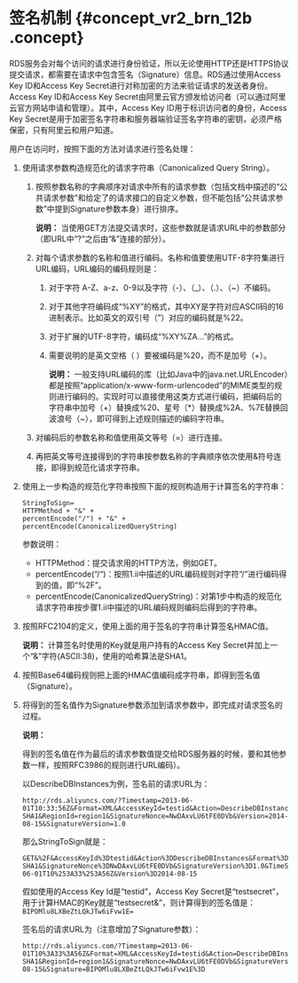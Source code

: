 # 签名机制 {#concept_vr2_brn_12b .concept}

RDS服务会对每个访问的请求进行身份验证，所以无论使用HTTP还是HTTPS协议提交请求，都需要在请求中包含签名（Signature）信息。RDS通过使用Access Key ID和Access Key Secret进行对称加密的方法来验证请求的发送者身份。Access Key ID和Access Key Secret由阿里云官方颁发给访问者（可以通过阿里云官方网站申请和管理）。其中，Access Key ID用于标识访问者的身份，Access Key Secret是用于加密签名字符串和服务器端验证签名字符串的密钥，必须严格保密，只有阿里云和用户知道。

用户在访问时，按照下面的方法对请求进行签名处理：

1.  使用请求参数构造规范化的请求字符串（Canonicalized Query String）。
    1.  按照参数名称的字典顺序对请求中所有的请求参数（包括文档中描述的“公共请求参数”和给定了的请求接口的自定义参数，但不能包括“公共请求参数”中提到Signature参数本身）进行排序。

        **说明：** 当使用GET方法提交请求时，这些参数就是请求URL中的参数部分（即URL中“?”之后由“&”连接的部分）。

    2.  对每个请求参数的名称和值进行编码。名称和值要使用UTF-8字符集进行URL编码，URL编码的编码规则是：
        1.  对于字符 A-Z、a-z、0-9以及字符（-）、（\_）、（.）、（~）不编码。
        2.  对于其他字符编码成“%XY”的格式，其中XY是字符对应ASCII码的16进制表示。比如英文的双引号（”）对应的编码就是%22。
        3.  对于扩展的UTF-8字符，编码成“%XY%ZA…”的格式。
        4.  需要说明的是英文空格（ ）要被编码是%20，而不是加号（+）。

            **说明：** 一般支持URL编码的库（比如Java中的java.net.URLEncoder）都是按照“application/x-www-form-urlencoded”的MIME类型的规则进行编码的。实现时可以直接使用这类方式进行编码，把编码后的字符串中加号（+）替换成%20、星号（\*）替换成%2A、%7E替换回波浪号（~），即可得到上述规则描述的编码字符串。

    3.  对编码后的参数名称和值使用英文等号（=）进行连接。
    4.  再把英文等号连接得到的字符串按参数名称的字典顺序依次使用&符号连接，即得到规范化请求字符串。
2.  使用上一步构造的规范化字符串按照下面的规则构造用于计算签名的字符串：

    ```
    StringToSign=
    HTTPMethod + "&" +
    percentEncode("/") + "&" +
    percentEncode(CanonicalizedQueryString)
    ```

    参数说明：

    -   HTTPMethod：提交请求用的HTTP方法，例如GET。
    -   percentEncode\(“/“\)：按照1.ii中描述的URL编码规则对字符“/”进行编码得到的值，即“%2F”。
    -   percentEncode\(CanonicalizedQueryString\)：对第1步中构造的规范化请求字符串按步骤1.ii中描述的URL编码规则编码后得到的字符串。
3.  按照RFC2104的定义，使用上面的用于签名的字符串计算签名HMAC值。

    **说明：** 计算签名时使用的Key就是用户持有的Access Key Secret并加上一个“&”字符\(ASCII:38\)，使用的哈希算法是SHA1。

4.  按照Base64编码规则把上面的HMAC值编码成字符串，即得到签名值（Signature）。
5.  将得到的签名值作为Signature参数添加到请求参数中，即完成对请求签名的过程。

    **说明：** 

    得到的签名值在作为最后的请求参数值提交给RDS服务器的时候，要和其他参数一样，按照RFC3986的规则进行URL编码）。

    以DescribeDBInstances为例，签名前的请求URL为：

    ```
    http://rds.aliyuncs.com/?Timestamp=2013-06-01T10:33:56Z&Format=XML&AccessKeyId=testid&Action=DescribeDBInstances&SignatureMethod=HMAC-SHA1&RegionId=region1&SignatureNonce=NwDAxvLU6tFE0DVb&Version=2014-08-15&SignatureVersion=1.0
    ```

    那么StringToSign就是：

    ```
    GET&%2F&AccessKeyId%3Dtestid&Action%3DDescribeDBInstances&Format%3DXML&RegionId%3Dregion1&SignatureMethod%3DHMAC-SHA1&SignatureNonce%3DNwDAxvLU6tFE0DVb&SignatureVersion%3D1.0&TimeStamp%3D2013-06-01T10%253A33%253A56Z&Version%3D2014-08-15
    ```

    假如使用的Access Key Id是“testid”，Access Key Secret是“testsecret”，用于计算HMAC的Key就是“testsecret&”，则计算得到的签名值是：`BIPOMlu8LXBeZtLQkJTw6iFvw1E=`

    签名后的请求URL为（注意增加了Signature参数）：

    ```
    http://rds.aliyuncs.com/?Timestamp=2013-06-01T10%3A33%3A56Z&Format=XML&AccessKeyId=testid&Action=DescribeDBInstances&SignatureMethod=HMAC-SHA1&RegionId=region1&SignatureNonce=NwDAxvLU6tFE0DVb&SignatureVersion=1.0&Version=2014-08-15&Signature=BIPOMlu8LXBeZtLQkJTw6iFvw1E%3D
    ```



